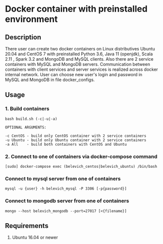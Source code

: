# Docker container with preinstalled environment

## Description

There user can create two docker containers on Linux distributives Ubuntu 20.04 and CentOS 7 with preinstalled Python 3.6, Java 11 (openjdk),
Scala 2.11 , Spark 3.2 and MongoDB and MySQL clients. Also there are 2 service containers with MySQL and MongoDB 
servers. Communication between containers with client services and server services is realized across docker internal 
network. User can choose new user's login and password in MySQL and MongoDB in file docker_configs.

## Usage

### 1. Build containers

```shell
bash build.sh (-c|-u|-a)

OPTIONAL ARGUMENTS: 

-c CentOS - build only CentOS container with 2 service containers
-u Ubuntu - build only Ubuntu container with 2 service containers
-a All    - build both containers with CentOS and Ubuntu
```

### 2. Connect to one of containers via docker-compose command

```shell
[sudo] docker-compose exec (belevich_centos|belevich_ubuntu) /bin/bash 
```

### Connect to mysql server from one of containers

```shell
mysql -u {user} -h belevich_mysql -P 3306 [-p{password}]
```

### Connect to mongodb server from one of containers

```shell
mongo --host belevich_mongodb --port=27017 [<{filename}]
```

## Requirements

1. Ubuntu 16.04 or newer


